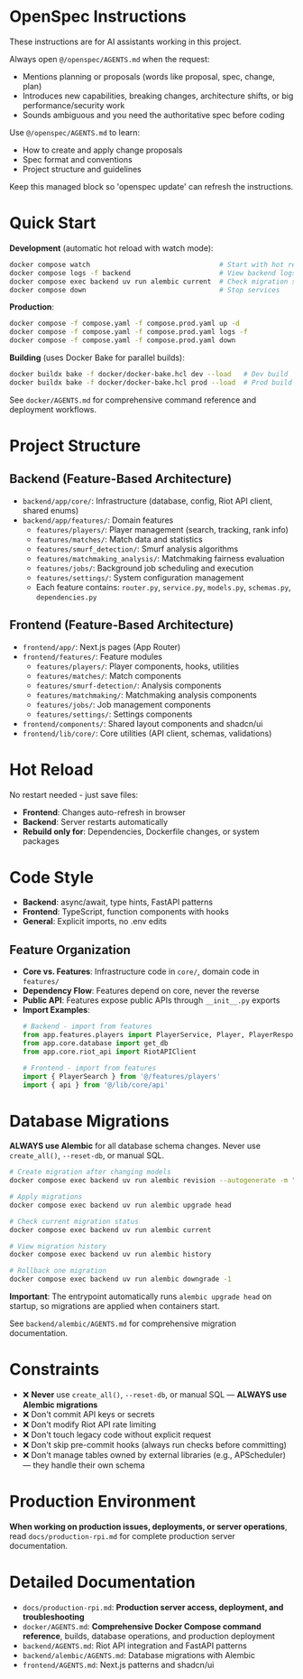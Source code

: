 <!-- OPENSPEC:START -->
# OpenSpec Instructions

These instructions are for AI assistants working in this project.

Always open `@/openspec/AGENTS.md` when the request:
- Mentions planning or proposals (words like proposal, spec, change, plan)
- Introduces new capabilities, breaking changes, architecture shifts, or big performance/security work
- Sounds ambiguous and you need the authoritative spec before coding

Use `@/openspec/AGENTS.md` to learn:
- How to create and apply change proposals
- Spec format and conventions
- Project structure and guidelines

Keep this managed block so 'openspec update' can refresh the instructions.

<!-- OPENSPEC:END -->

# Quick Start

**Development** (automatic hot reload with watch mode):
```bash
docker compose watch                                # Start with hot reload
docker compose logs -f backend                      # View backend logs
docker compose exec backend uv run alembic current  # Check migration status
docker compose down                                 # Stop services
```

**Production**:
```bash
docker compose -f compose.yaml -f compose.prod.yaml up -d
docker compose -f compose.yaml -f compose.prod.yaml logs -f
docker compose -f compose.yaml -f compose.prod.yaml down
```

**Building** (uses Docker Bake for parallel builds):
```bash
docker buildx bake -f docker/docker-bake.hcl dev --load   # Dev build
docker buildx bake -f docker/docker-bake.hcl prod --load  # Prod build
```

See `docker/AGENTS.md` for comprehensive command reference and deployment workflows.

# Project Structure

## Backend (Feature-Based Architecture)

- `backend/app/core/`: Infrastructure (database, config, Riot API client, shared enums)
- `backend/app/features/`: Domain features
  - `features/players/`: Player management (search, tracking, rank info)
  - `features/matches/`: Match data and statistics
  - `features/smurf_detection/`: Smurf analysis algorithms
  - `features/matchmaking_analysis/`: Matchmaking fairness evaluation
  - `features/jobs/`: Background job scheduling and execution
  - `features/settings/`: System configuration management
  - Each feature contains: `router.py`, `service.py`, `models.py`, `schemas.py`, `dependencies.py`

## Frontend (Feature-Based Architecture)

- `frontend/app/`: Next.js pages (App Router)
- `frontend/features/`: Feature modules
  - `features/players/`: Player components, hooks, utilities
  - `features/matches/`: Match components
  - `features/smurf-detection/`: Analysis components
  - `features/matchmaking/`: Matchmaking analysis components
  - `features/jobs/`: Job management components
  - `features/settings/`: Settings components
- `frontend/components/`: Shared layout components and shadcn/ui
- `frontend/lib/core/`: Core utilities (API client, schemas, validations)

# Hot Reload

No restart needed - just save files:

- **Frontend**: Changes auto-refresh in browser
- **Backend**: Server restarts automatically
- **Rebuild only for**: Dependencies, Dockerfile changes, or system packages

# Code Style

- **Backend**: async/await, type hints, FastAPI patterns
- **Frontend**: TypeScript, function components with hooks
- **General**: Explicit imports, no .env edits

## Feature Organization

- **Core vs. Features**: Infrastructure code in `core/`, domain code in `features/`
- **Dependency Flow**: Features depend on core, never the reverse
- **Public API**: Features expose public APIs through `__init__.py` exports
- **Import Examples**:
  ```python
  # Backend - import from features
  from app.features.players import PlayerService, Player, PlayerResponse
  from app.core.database import get_db
  from app.core.riot_api import RiotAPIClient

  # Frontend - import from features
  import { PlayerSearch } from '@/features/players'
  import { api } from '@/lib/core/api'
  ```

# Database Migrations

**ALWAYS use Alembic** for all database schema changes. Never use `create_all()`, `--reset-db`, or manual SQL.

```bash
# Create migration after changing models
docker compose exec backend uv run alembic revision --autogenerate -m "description"

# Apply migrations
docker compose exec backend uv run alembic upgrade head

# Check current migration status
docker compose exec backend uv run alembic current

# View migration history
docker compose exec backend uv run alembic history

# Rollback one migration
docker compose exec backend uv run alembic downgrade -1
```

**Important**: The entrypoint automatically runs `alembic upgrade head` on startup, so migrations are applied when containers start.

See `backend/alembic/AGENTS.md` for comprehensive migration documentation.

# Constraints

- ❌ **Never** use `create_all()`, `--reset-db`, or manual SQL — **ALWAYS use Alembic migrations**
- ❌ Don't commit API keys or secrets
- ❌ Don't modify Riot API rate limiting
- ❌ Don't touch legacy code without explicit request
- ❌ Don't skip pre-commit hooks (always run checks before committing)
- ❌ Don't manage tables owned by external libraries (e.g., APScheduler) — they handle their own schema

# Production Environment

**When working on production issues, deployments, or server operations**, read `docs/production-rpi.md` for complete production server documentation.

# Detailed Documentation

- `docs/production-rpi.md`: **Production server access, deployment, and troubleshooting**
- `docker/AGENTS.md`: **Comprehensive Docker Compose command reference**, builds, database operations, and production deployment
- `backend/AGENTS.md`: Riot API integration and FastAPI patterns
- `backend/alembic/AGENTS.md`: Database migrations with Alembic
- `frontend/AGENTS.md`: Next.js patterns and shadcn/ui
